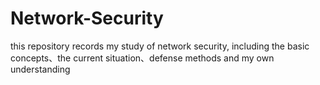 # Network-Security
this repository records my study of network security, including the basic concepts、the current situation、defense methods and my own understanding 
